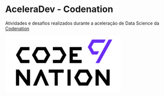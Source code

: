 # AceleraDev - Codenation

Atividades e desafios realizados durante a aceleração de Data Science da [Codenation](https://codenation.dev/)

![](https://github.com/marcos-alvarenga/AceleraDev-Codenation/blob/master/logo.png)

